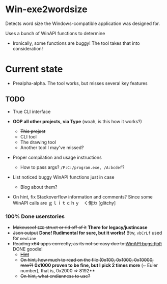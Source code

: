 # Win-exe2wordsize
Detects word size the Windows-compatible application was designed for.

Uses a bunch of WinAPI functions to determine
* Ironically, some functions are buggy! The tool takes that into consideration!

# Current state
* Prealpha-alpha. The tool works, but misses several key features

## TODO

* True CLI interface

* **OOP all other projects, via Type** (woah, is this how it works?)
	* ~~This project~~
	* CLI tool
	* The drawing tool
	* Another tool I may've missed?

* Proper compilation and usage instructions
	* How to pass args? `/P:C:/program.exe, /A:bcdef`?
* List noticed buggy WinAPI functions just in case
	* Blog about them?

* On hint, fix Stackoverflow information and comments? Since some WinAPI calls are ｇｌｉｔｃｈｙ　く俺カ [glitchy]

### 100% Done userstories

* ~~Makeuseof `EXE` struct or rid off of it~~ **There for legacy/justincase**
* ~~Json output~~ **Done! Rudimental for sure, but it works!** Btw, `vbCrLf` used for `newline`
* ~~Reading x64 apps correctly, as its not so easy due to [WinAPI bugs (lol)](https://stackoverflow.com/questions/25063530/why-do-i-get-nonsense-from-getmodulefilenameex-on-64-bit-windows-8)~~ DONE goodie!
	* ~~[Hint](https://superuser.com/questions/358434/how-to-check-if-a-binary-is-32-or-64-bit-on-windows)~~
	* ~~On hint, how much to read on the file (0x100, 0x1000, 0x10000, max?)~~ **0x1000 proven to be fine, but I pick 2 times more** (~ Euler number), that is, 0x2000 => 8192**
	* ~~On hint, what endianness to use?~~

